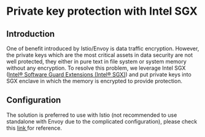 # Private key protection with Intel SGX

## Introduction

One of benefit introduced by Istio/Envoy is data traffic encryption. However, the private keys which are the most critical assets in data security are not well protected, they either in pure text in file system or system memory without any encryption. To resolve this problem, we leverage Intel SGX ([Intel® Software Guard Extensions (Intel® SGX)](https://www.intel.com/content/www/us/en/architecture-and-technology/software-guard-extensions.html)) and put private keys into SGX enclave in which the memory is encrypted to provide protection.

## Configuration

The solution is preferred to use with Istio (not recommended to use standalone with Envoy due to the complicated configuration), please check this [link ](https://github.com/istio-ecosystem/hsm-sds-server/blob/main/README.md)for reference.
